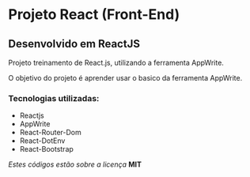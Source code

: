 # Projeto React (Front-End)


## Desenvolvido em ReactJS

Projeto treinamento de React.js, utilizando a ferramenta AppWrite.

O objetivo do projeto é aprender usar o basico da ferramenta AppWrite.

### Tecnologias utilizadas:

- Reactjs
- AppWrite
- React-Router-Dom
- React-DotEnv
- React-Bootstrap

_Estes códigos estão sobre a licença_ **MIT**
